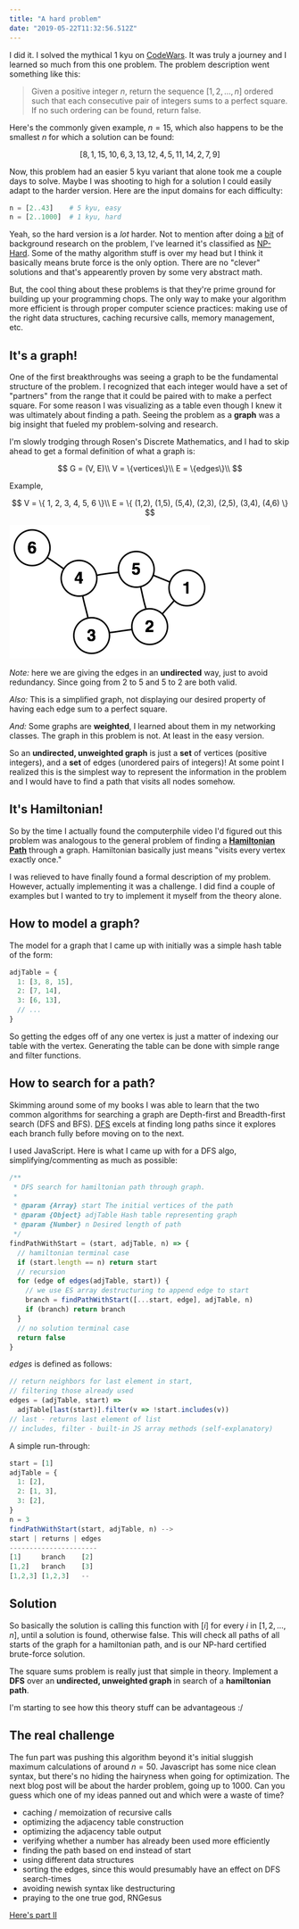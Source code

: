 ```yaml
---
title: "A hard problem"
date: "2019-05-22T11:32:56.512Z"
---
```


I did it. I solved the mythical 1 kyu on [CodeWars](https://codewars.com). It was truly a journey and I learned so much from this one problem. The problem description went something like this:

> Given a positive integer $n$, return the sequence $[1, 2, ..., n]$ ordered such that each consecutive pair of integers sums to a perfect square. If no such ordering can be found, return false.

Here's the commonly given example, $n = 15$, which also happens to be the smallest $n$ for which a solution can be found:

$$
[8,1,15,10,6,3,13,12,4,5,11,14,2,7,9]
$$

Now, this problem had an easier 5 kyu variant that alone took me a couple days to solve. Maybe I was shooting to high for a solution I could easily adapt to the harder version. Here are the input domains for each difficulty:

```py
n = [2..43]    # 5 kyu, easy
n = [2..1000]  # 1 kyu, hard
```

Yeah, so the hard version is a _lot_ harder. Not to mention after doing a [bit](https://www.youtube.com/watch?v=G1m7goLCJDY) of background research on the problem, I've learned it's classified as [NP-Hard](https://en.wikipedia.org/wiki/NP-hardness). Some of the mathy algorithm stuff is over my head but I think it basically means brute force is the only option. There are no "clever" solutions and that's appearently proven by some very abstract math.

But, the cool thing about these problems is that they're prime ground for building up your programming chops. The only way to make your algorithm more efficient is through proper computer science practices: making use of the right data structures, caching recursive calls, memory management, etc.

## It's a graph!

One of the first breakthroughs was seeing a graph to be the fundamental structure of the problem. I recognized that each integer would have a set of "partners" from the range that it could be paired with to make a perfect square. For some reason I was visualizing as a table even though I knew it was ultimately about finding a path. Seeing the problem as a **graph** was a big insight that fueled my problem-solving and research.

I'm slowly trodging through Rosen's Discrete Mathematics, and I had to skip ahead to get a formal definition of what a graph is:

$$
G = (V, E)\\
V = \{vertices\}\\
E = \{edges\}\\
$$

Example,

$$
V = \{ 1, 2, 3, 4, 5, 6 \}\\
E = \{ (1,2), (1,5), (5,4), (2,3), (2,5), (3,4), (4,6) \}
$$

![graph](./graph.png)

_Note:_ here we are giving the edges in an **undirected** way, just to avoid redundancy. Since going from 2 to 5 and 5 to 2 are both valid.

_Also:_ This is a simplified graph, not displaying our desired property of having each edge sum to a perfect square.

_And:_ Some graphs are **weighted**, I learned about them in my networking classes. The graph in this problem is not. At least in the easy version.

So an **undirected, unweighted graph** is just a **set** of vertices (positive integers), and a **set** of edges (unordered pairs of integers)! At some point I realized this is the simplest way to represent the information in the problem and I would have to find a path that visits all nodes somehow.

## It's Hamiltonian!

So by the time I actually found the computerphile video I'd figured out this problem was analogous to the general problem of finding a [**Hamiltonian Path**](https://en.wikipedia.org/wiki/Hamiltonian_path) through a graph. Hamiltonian basically just means "visits every vertex exactly once."

I was relieved to have finally found a formal description of my problem. However, actually implementing it was a challenge. I did find a couple of examples but I wanted to try to implement it myself from the theory alone.

## How to model a graph?

The model for a graph that I came up with initially was a simple hash table of the form:

```js
adjTable = {
  1: [3, 8, 15],
  2: [7, 14],
  3: [6, 13],
  // ...
}
```

So getting the edges off of any one vertex is just a matter of indexing our table with the vertex. Generating the table can be done with simple range and filter functions.

## How to search for a path?

Skimming around some of my books I was able to learn that the two common algorithms for searching a graph are Depth-first and Breadth-first search (DFS and BFS). [DFS](https://en.wikipedia.org/wiki/Depth-first_search) excels at finding long paths since it explores each branch fully before moving on to the next.

I used JavaScript. Here is what I came up with for a DFS algo, simplifying/commenting as much as possible:

```js
/**
 * DFS search for hamiltonian path through graph.
 *
 * @param {Array} start The initial vertices of the path
 * @param {Object} adjTable Hash table representing graph
 * @param {Number} n Desired length of path
 */
findPathWithStart = (start, adjTable, n) => {
  // hamiltonian terminal case
  if (start.length == n) return start
  // recursion
  for (edge of edges(adjTable, start)) {
    // we use ES array destructuring to append edge to start
    branch = findPathWithStart([...start, edge], adjTable, n)
    if (branch) return branch
  }
  // no solution terminal case
  return false
}
```

$edges$ is defined as follows:

```js
// return neighbors for last element in start,
// filtering those already used
edges = (adjTable, start) =>
  adjTable[last(start)].filter(v => !start.includes(v))
// last - returns last element of list
// includes, filter - built-in JS array methods (self-explanatory)
```

A simple run-through:

```js
start = [1]
adjTable = {
  1: [2],
  2: [1, 3],
  3: [2],
}
n = 3
findPathWithStart(start, adjTable, n) -->
start | returns | edges
----------------------
[1]     branch    [2]
[1,2]   branch    [3]
[1,2,3] [1,2,3]   --
```

## Solution

So basically the solution is calling this function with $[i]$ for every $i$ in $[1, 2, ..., n]$, until a solution is found, otherwise false. This will check all paths of all starts of the graph for a hamiltonian path, and is our NP-hard certified brute-force solution.

The square sums problem is really just that simple in theory. Implement a **DFS** over an **undirected, unweighted graph** in search of a **hamiltonian path**.

I'm starting to see how this theory stuff can be advantageous :/

## The real challenge

The fun part was pushing this algorithm beyond it's initial sluggish maximum calculations of around $n = 50$. Javascript has some nice clean syntax, but there's no hiding the hairyness when going for optimization. The next blog post will be about the harder problem, going up to 1000. Can you guess which one of my ideas panned out and which were a waste of time?

- caching / memoization of recursive calls
- optimizing the adjacency table construction
- optimizing the adjacency table output
- verifying whether a number has already been used more efficiently
- finding the path based on end instead of start
- using different data structures
- sorting the edges, since this would presumably have an effect on DFS search-times
- avoiding newish syntax like destructuring
- praying to the one true god, RNGesus

[Here's part II](/blog/decisions-are-bad)
